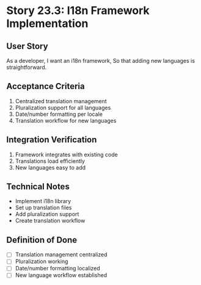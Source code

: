 # Story 23.3: I18n Framework Implementation

## User Story
As a developer,
I want an i18n framework,
So that adding new languages is straightforward.

## Acceptance Criteria
1. Centralized translation management
2. Pluralization support for all languages
3. Date/number formatting per locale
4. Translation workflow for new languages

## Integration Verification
1. Framework integrates with existing code
2. Translations load efficiently
3. New languages easy to add

## Technical Notes
- Implement i18n library
- Set up translation files
- Add pluralization support
- Create translation workflow

## Definition of Done
- [ ] Translation management centralized
- [ ] Pluralization working
- [ ] Date/number formatting localized
- [ ] New language workflow established